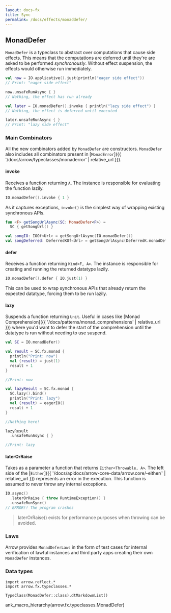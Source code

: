 ```yaml
---
layout: docs-fx
title: Sync
permalink: /docs/effects/monaddefer/
---
```


## MonadDefer




`MonadDefer` is a typeclass to abstract over computations that cause side effects. This means that the computations are deferred until they're are asked to be performed *synchronously*. Without effect suspension, the effects would otherwise run immediately.

```kotlin
val now = IO.applicative().just(println("eager side effect"))
// Print: "eager side effect"

now.unsafeRunAsync { }
// Nothing, the effect has run already

val later = IO.monadDefer().invoke { println("lazy side effect") }
// Nothing, the effect is deferred until executed

later.unsafeRunAsync { }
// Print: "lazy side effect"
```

### Main Combinators

All the new combinators added by `MonadDefer` are constructors. `MonadDefer` also includes all combinators present in [`MonadError`]({{ '/docs/arrow/typeclasses/monaderror' | relative_url }}).

#### invoke

Receives a function returning `A`. The instance is responsible for evaluating the function lazily.

```kotlin
IO.monadDefer().invoke { 1 }
```

As it captures exceptions, `invoke()` is the simplest way of wrapping existing synchronous APIs.

```kotlin
fun <F> getSongUrlAsync(SC: MonadDefer<F>) =
  SC { getSongUrl() }

val songIO: IOOf<Url> = getSongUrlAsync(IO.monadDefer())
val songDeferred: DeferredKOf<Url> = getSongUrlAsync(DeferredK.monadDefer())
```

#### defer

Receives a function returning `Kind<F, A>`. The instance is responsible for creating and running the returned datatype lazily.

```kotlin
IO.monadDefer().defer { IO.just(1) }
```

This can be used to wrap synchronous APIs that already return the expected datatype, forcing them to be run lazily.

#### lazy

Suspends a function returning `Unit`.
Useful in cases like [Monad Comprehension]({{ '/docs/patterns/monad_comprehensions' | relative_url }}) where you'd want to defer the start of the comprehension until the datatype is run without needing to use suspend.

```kotlin
val SC = IO.monadDefer()

val result = SC.fx.monad {
  println("Print: now")
  val (result) = just(1)
  result + 1
}

//Print: now

val lazyResult = SC.fx.monad {
  SC.lazy().bind()
  println("Print: lazy")
  val (result) = eagerIO()
  result + 1
}

//Nothing here!

lazyResult
  .unsafeRunAsync { }

//Print: lazy
```

#### laterOrRaise

Takes as a parameter a function that returns `Either<Throwable, A>`.
The left side of the [`Either`]({{ '/docs/apidocs/arrow-core-data/arrow.core/-either/' | relative_url }}) represents an error in the execution.
This function is assumed to never throw any internal exceptions.

```kotlin
IO.async()
  .laterOrRaise { throw RuntimeException() }
  .unsafeRunSync()
// ERROR!! The program crashes
```

> laterOrRaise() exists for performance purposes when throwing can be avoided.

### Laws

Arrow provides `MonadDeferLaws` in the form of test cases for internal verification of lawful instances and third party apps creating their own `MonadDefer` instances.

### Data types

```kotlin:ank:replace
import arrow.reflect.*
import arrow.fx.typeclasses.*

TypeClass(MonadDefer::class).dtMarkdownList()
```

ank_macro_hierarchy(arrow.fx.typeclasses.MonadDefer)
